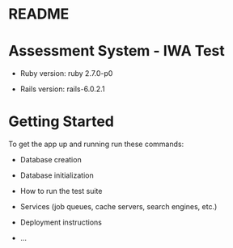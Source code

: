 # README

# Assessment System - IWA Test

* Ruby version: ruby 2.7.0-p0

* Rails version: rails-6.0.2.1

# Getting Started

To get the app up and running run these commands:

* Database creation

* Database initialization

* How to run the test suite

* Services (job queues, cache servers, search engines, etc.)

* Deployment instructions

* ...
